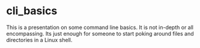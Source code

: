 # cli_basics
This is a presentation on some command line basics. It is not in-depth or all encompassing. Its just enough for someone to start poking around files and directories in a Linux shell. 
